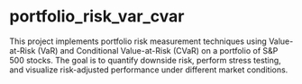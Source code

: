 # portfolio_risk_var_cvar
This project implements portfolio risk measurement techniques using Value-at-Risk (VaR) and Conditional Value-at-Risk (CVaR) on a portfolio of S&amp;P 500 stocks.   The goal is to quantify downside risk, perform stress testing, and visualize risk-adjusted performance under different market conditions.  
